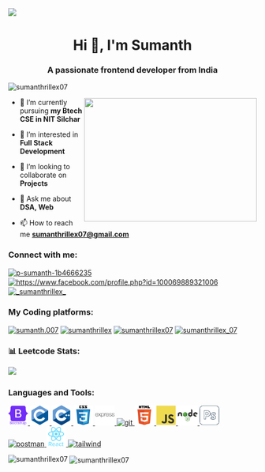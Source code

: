 <img src="https://qrangers.com/wp-content/uploads/2021/09/Banner-Introduction-to-3D-Animation.png"/>
<h1 align="center">Hi 👋, I'm Sumanth</h1>
<h3 align="center">A passionate frontend developer from India</h3>
<p align="left"> <img src="https://komarev.com/ghpvc/?username=sumanthrillex07&label=Profile%20views&color=0e75b6&style=flat" alt="sumanthrillex07" /> </p>
 <!-- <div align="left"> -->
<!--   Profile views -->
<!--   <img src="https://profile-counter.glitch.me/Sumanthrillex07/count.svg?"  /> -->
<!-- </div> --> 
<p >
  <img align="right" height="250" width="350" src="https://cdn.dribbble.com/users/1059583/screenshots/4171367/media/34e69eb61a7bd8dea1c957a8b82605a7.gif"  />
</p>


- 🔭 I’m currently pursuing **my Btech CSE in NIT Silchar**

- 🌱 I’m interested in **Full Stack Development**

- 👯 I’m looking to collaborate on **Projects**

- 💬 Ask me about **DSA, Web**

- 📫 How to reach me **sumanthrillex07@gmail.com**

<h3 align="left">Connect with me:</h3>
<p align="left">
<a href="https://linkedin.com/in/p-sumanth-1b4666235" target="blank"><img align="center" src="https://raw.githubusercontent.com/rahuldkjain/github-profile-readme-generator/master/src/images/icons/Social/linked-in-alt.svg" alt="p-sumanth-1b4666235" height="30" width="40" /></a>
<a href="https://fb.com/https://www.facebook.com/profile.php?id=100069889321006" target="blank"><img align="center" src="https://raw.githubusercontent.com/rahuldkjain/github-profile-readme-generator/master/src/images/icons/Social/facebook.svg" alt="https://www.facebook.com/profile.php?id=100069889321006" height="30" width="40" /></a>
<a href="https://instagram.com/_sumanthrillex_" target="blank"><img align="center" src="https://raw.githubusercontent.com/rahuldkjain/github-profile-readme-generator/master/src/images/icons/Social/instagram.svg" alt="_sumanthrillex_" height="30" width="40" /></a>
</p>
<h3 align="left">My Coding platforms:</h3>
<p align="left">
<a href="https://codeforces.com/profile/sumanth.007" target="blank"><img align="center" src="https://raw.githubusercontent.com/rahuldkjain/github-profile-readme-generator/master/src/images/icons/Social/codeforces.svg" alt="sumanth.007" height="30" width="40" /></a>
<a href="https://www.codechef.com/users/sumanthrillex" target="blank"><img align="center" src="https://raw.githubusercontent.com/rahuldkjain/github-profile-readme-generator/master/src/images/icons/Social/codeforces.svg" alt="sumanthrillex" height="30" width="40" /></a>
<a href="https://www.leetcode.com/sumanthrillex07" target="blank"><img align="center" src="https://raw.githubusercontent.com/rahuldkjain/github-profile-readme-generator/master/src/images/icons/Social/leet-code.svg" alt="sumanthrillex07" height="30" width="40" /></a>
<a href="https://auth.geeksforgeeks.org/user/sumanthrillex_07" target="blank"><img align="center" src="https://raw.githubusercontent.com/rahuldkjain/github-profile-readme-generator/master/src/images/icons/Social/geeks-for-geeks.svg" alt="sumanthrillex_07" height="30" width="40" /></a>

</p>
<h3 align="left">📊 Leetcode Stats:</h3>

![](https://leetcode.card.workers.dev/sumanthrillex07?theme=dark&font=poppins&extension=null)

<h3 align="left">Languages and Tools:</h3>
<p align="left"> <a href="https://getbootstrap.com" target="_blank" rel="noreferrer"> <img src="https://raw.githubusercontent.com/devicons/devicon/master/icons/bootstrap/bootstrap-plain-wordmark.svg" alt="bootstrap" width="40" height="40"/> </a> <a href="https://www.cprogramming.com/" target="_blank" rel="noreferrer"> <img src="https://raw.githubusercontent.com/devicons/devicon/master/icons/c/c-original.svg" alt="c" width="40" height="40"/> </a> <a href="https://www.w3schools.com/cpp/" target="_blank" rel="noreferrer"> <img src="https://raw.githubusercontent.com/devicons/devicon/master/icons/cplusplus/cplusplus-original.svg" alt="cplusplus" width="40" height="40"/> </a> <a href="https://www.w3schools.com/css/" target="_blank" rel="noreferrer"> <img src="https://raw.githubusercontent.com/devicons/devicon/master/icons/css3/css3-original-wordmark.svg" alt="css3" width="40" height="40"/> </a> <a href="https://expressjs.com" target="_blank" rel="noreferrer"> <img src="https://raw.githubusercontent.com/devicons/devicon/master/icons/express/express-original-wordmark.svg" alt="express" width="40" height="40"/> </a> <a href="https://git-scm.com/" target="_blank" rel="noreferrer"> <img src="https://www.vectorlogo.zone/logos/git-scm/git-scm-icon.svg" alt="git" width="40" height="40"/> </a> <a href="https://www.w3.org/html/" target="_blank" rel="noreferrer"> <img src="https://raw.githubusercontent.com/devicons/devicon/master/icons/html5/html5-original-wordmark.svg" alt="html5" width="40" height="40"/> </a> <a href="https://developer.mozilla.org/en-US/docs/Web/JavaScript" target="_blank" rel="noreferrer"> <img src="https://raw.githubusercontent.com/devicons/devicon/master/icons/javascript/javascript-original.svg" alt="javascript" width="40" height="40"/> </a> <a href="https://nodejs.org" target="_blank" rel="noreferrer"> <img src="https://raw.githubusercontent.com/devicons/devicon/master/icons/nodejs/nodejs-original-wordmark.svg" alt="nodejs" width="40" height="40"/> </a> <a href="https://www.photoshop.com/en" target="_blank" rel="noreferrer"> <img src="https://raw.githubusercontent.com/devicons/devicon/master/icons/photoshop/photoshop-line.svg" alt="photoshop" width="40" height="40"/> </a> <a href="https://postman.com" target="_blank" rel="noreferrer"> <img src="https://www.vectorlogo.zone/logos/getpostman/getpostman-icon.svg" alt="postman" width="40" height="40"/> </a> <a href="https://reactjs.org/" target="_blank" rel="noreferrer"> <img src="https://raw.githubusercontent.com/devicons/devicon/master/icons/react/react-original-wordmark.svg" alt="react" width="40" height="40"/> </a> <a href="https://tailwindcss.com/" target="_blank" rel="noreferrer"> <img src="https://www.vectorlogo.zone/logos/tailwindcss/tailwindcss-icon.svg" alt="tailwind" width="40" height="40"/> </a> </p>


<p><img align="left" src="https://github-readme-stats.vercel.app/api/top-langs?username=sumanthrillex07&show_icons=true&locale=en&layout=compact" alt="sumanthrillex07" /></p>

<p>&nbsp;<img align="center" src="https://github-readme-stats.vercel.app/api?username=sumanthrillex07&show_icons=true&locale=en" alt="sumanthrillex07" /></p>
